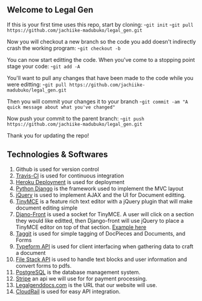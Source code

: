 ## Welcome to Legal Gen

If this is your first time uses this repo, start by cloning:
  -`git init`
  -`git pull https://github.com/jachiike-madubuko/legal_gen.git`
  
Now you will checkout a new branch so the code you add doesn't indirectly crash the working program:
-`git checkout -b`

You can now start editting the code. When you've come to a stopping point stage your code:
-`git add -A`

You'll want to pull any changes that have been made to the code while you were editting:
-`git pull https://github.com/jachiike-madubuko/legal_gen.git`

Then you will commit your changes it to your branch
-`git commit -am "A quick message about what you've changed"`

Now push your commit to the parent branch:
-`git push https://github.com/jachiike-madubuko/legal_gen.git`

Thank you for updating the repo! 
  
## Technologies & Softwares
1. Github is used for version control
2. [Travis-CI](https://travis-ci.org/) is used for continuous integration 
3. [Heroku Deployment](https://devcenter.heroku.com/categories/python) is used for deployment
4. [Python Django](https://www.djangoproject.com/) is the framework used to implement the MVC layout
5. [jQuery](https://jquery.com/) is used to implement AJAX and the UI for Document editting.
6. [TinyMCE](https://www.tinymce.com/) is a feature rich text editor with a jQuery plugin that will make document editing simple
7. [Djano-Front](http://django-front.readthedocs.io/en/latest/setup.html#add-your-own-editor) is used a socket for TinyMCE. A user will click on a section they would like editted, then Django-front will use jQuery to place a TinyMCE editor on top of that section. [Example here](https://camo.githubusercontent.com/653bba1510950ead2922e198bc5ceb1d76434cb3/687474703a2f2f646a616e676f2d66726f6e742e72656164746865646f63732e6f72672f656e2f6c61746573742f5f696d616765732f66726f6e742d656469742d75736167652e676966)
7. [Taggit](https://django-taggit.readthedocs.io/en/latest/) is used for simple tagging of DocPieces and Documents, and Forms
7. [Typeform API]( https://developer.typeform.com/responses/) is used for client interfacing when gathering data to craft a document
8. [File Stack API](https://dev.filestack.com/apps/AfEkWPbqOQYqKQt291D7dz/picker) is used to handle text blocks and user information and convert forms to pdfs.
10. [PostgreSQL](https://www.postgresql.org/docs/current/static/functions-aggregate.html) is the database management system.
11. [Stripe](https://stripe.com/docs/api) an api we will use for for payment processing.
12. [Legalgenddocs.com](legalgendocs.com) is the URL that our website will use.  
13. [CloudRail](https://cloudrail.com/) is used for easy API integration.
 
